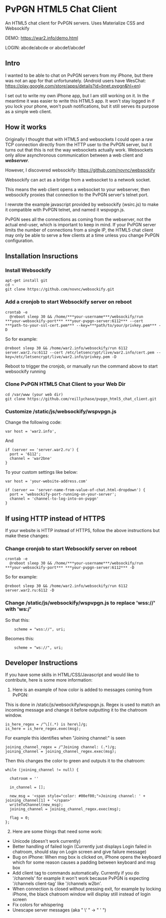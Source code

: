 # PvPGN HTML5 Chat Client
An HTML5 chat client for PvPGN servers. Uses Materialize CSS and Websockify

DEMO: https://war2.info/demo.html

LOGIN: abcde/abcde or abcdef/abcdef

## Intro
I wanted to be able to chat on PvPGN servers from my iPhone, but there was not an app for that unfortunately. (Android users have WesChat: https://play.google.com/store/apps/details?id=bnet.pvpgn&hl=en) 

I set out to write my own iPhone app, but I am still working on it. In the meantime it was easier to write this HTML5 app. It won't stay logged in if you lock your phone, won't push notifications, but it still serves its purpose as a simple web client.

## How it works
Originally I thought that with HTML5 and websockets I could open a raw TCP connection directly from the HTTP user to the PvPGN server, but it turns out that this is not the way websockets actually work. Websockets only allow asynchronous communication between a web client and ***webserver***.

However, I discovered websockify: https://github.com/novnc/websockify

Websockify can act as a bridge from a websocket to a network socket.

This means the web client opens a websocket to your webserver, then websockify proxies that connection to the PvPGN server's telnet port.

I rewrote the example javascript provided by websockify (wsirc.js) to make it compatible with PvPGN telnet, and named it wspvpgn.js.

PvPGN sees all the connections as coming from the webserver, not the actual end-user, which is important to keep in mind. If your PvPGN server limits the number of connections from a single IP, the HTML5 chat client may only be able to serve a few clients at a time unless you change PvPGN configuration.

## Installation Insructions
### Install Websockify
    apt-get install git
    cd ~
    git clone https://github.com/novnc/websockify.git


### Add a cronjob to start Websockify server on reboot

    crontab -e
      @reboot sleep 30 && /home/***your-username***/websockify/run ***your-websockify-port*** ***your-pvpgn-server:6112*** --cert ***path-to-your-ssl-cert.pem*** --key=***path/to/your/privkey.pem*** -D


So for example:

    @reboot sleep 30 && /home/war2.info/websockify/run 6112 server.war2.ru:6112 --cert /etc/letsencrypt/live/war2.info/cert.pem --key=/etc/letsencrypt/live/war2.info/privkey.pem -D

Reboot to trigger the cronjob, or manually run the command above to start websockify running

### Clone PvPGN HTML5 Chat Client to your Web Dir

    cd /var/www (your web dir)
    git clone https://github.com/reillychase/pvpgn_html5_chat_client.git

### Customize /static/js/websockify/wspvpgn.js
Change the following code:

    var host = 'war2.info',
    
And

    if (server == 'server.war2.ru') {
      port = '6112';
      channel = 'war2bne'
    }

To your custom settings like below:
    
    var host = 'your-website-address.com'

    if (server == 'server-name-from-value-of-chat.html-dropdown') {
      port = 'websockify-port-running-on-your-server';
      channel = 'channel-to-log-into-on-pvpgn'
    }

## If using HTTP instead of HTTPS
If your website is HTTP instead of HTTPS, follow the above instructions but make these changes:

### Change cronjob to start Websockify server on reboot

    crontab -e
      @reboot sleep 30 && /home/***your-username***/websockify/run ***your-websockify-port*** ***your-pvpgn-server:6112*** -D


So for example:

    @reboot sleep 30 && /home/war2.info/websockify/run 6112 server.war2.ru:6112 -D

### Change /static/js/websockify/wspvpgn.js to replace 'wss://' with 'ws:/'

So that this:

        scheme = "wss://", uri;

Becomes this:

        scheme = "ws://", uri;
        
## Developer Instructions
If you have some skills in HTML/CSS/Javascript and would like to contribute, here is some more information:

1. Here is an example of how color is added to messages coming from PvPGN:

This is done in /static/js/websockify/wspvpgn.js. Regex is used to match an incoming message and change it before outputting it to the chatroom window.

    is_here_regex = /^\[(.*) is here\]/g;
    is_here = is_here_regex.exec(msg);

For example this identifies when "Joining channel:" is seen

    joining_channel_regex = /^Joining channel: (.*)/g;
    joining_channel = joining_channel_regex.exec(msg);

Then this changes the color to green and outputs it to the chatroom:

    while (joining_channel != null) {

      chatroom = ''

      in_channel = [];

      new_msg = '<span style="color: #00ef00;">Joining channel: ' + joining_channel[1] + '</span>'
      writeToChannel(new_msg);
      joining_channel = joining_channel_regex.exec(msg);

      flag = 0;
    };

2. Here are some things that need some work:
- Unicode (doesn't work currently)
- Better handling of failed login (Currently just displays Login failed in chatroom, should stay on Login screen and give failure message)
- Bug on iPhone: When msg box is clicked on, iPhone opens the keyboard which for some reason causes a padding between keyboard and msg box
- Add client tag to commands automatically. Currently if you do '/channels' for example it won't work because PvPGN is expecting '/channels client-tag' like '/channels w2bn'.
- When connection is closed without pressing exit, for example by locking iPhone, the black chatroom window will display still instead of login screen
- Fix colors for whispering
- Unescape server messages (aka " \\' " -> " ' ")
